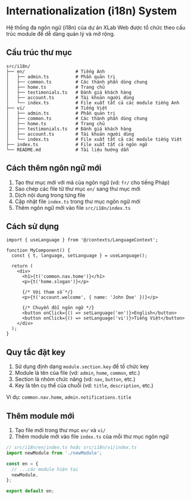 # Internationalization (i18n) System

Hệ thống đa ngôn ngữ (i18n) của dự án XLab Web được tổ chức theo cấu trúc module để dễ dàng quản lý và mở rộng.

## Cấu trúc thư mục

```
src/i18n/
├── en/                   # Tiếng Anh
│   ├── admin.ts          # Phần quản trị
│   ├── common.ts         # Các thành phần dùng chung
│   ├── home.ts           # Trang chủ
│   ├── testimonials.ts   # Đánh giá khách hàng
│   ├── account.ts        # Tài khoản người dùng
│   └── index.ts          # File xuất tất cả các module tiếng Anh
├── vi/                   # Tiếng Việt
│   ├── admin.ts          # Phần quản trị
│   ├── common.ts         # Các thành phần dùng chung
│   ├── home.ts           # Trang chủ
│   ├── testimonials.ts   # Đánh giá khách hàng
│   ├── account.ts        # Tài khoản người dùng
│   └── index.ts          # File xuất tất cả các module tiếng Việt
├── index.ts              # File xuất tất cả ngôn ngữ
└── README.md             # Tài liệu hướng dẫn
```

## Cách thêm ngôn ngữ mới

1. Tạo thư mục mới với mã của ngôn ngữ (vd: `fr/` cho tiếng Pháp)
2. Sao chép các file từ thư mục `en/` sang thư mục mới
3. Dịch nội dung trong từng file
4. Cập nhật file `index.ts` trong thư mục ngôn ngữ mới
5. Thêm ngôn ngữ mới vào file `src/i18n/index.ts`

## Cách sử dụng

```tsx
import { useLanguage } from '@/contexts/LanguageContext';

function MyComponent() {
  const { t, language, setLanguage } = useLanguage();

  return (
    <div>
      <h1>{t('common.nav.home')}</h1>
      <p>{t('home.slogan')}</p>
      
      {/* Với tham số */}
      <p>{t('account.welcome', { name: 'John Doe' })}</p>
      
      {/* Chuyển đổi ngôn ngữ */}
      <button onClick={() => setLanguage('en')}>English</button>
      <button onClick={() => setLanguage('vi')}>Tiếng Việt</button>
    </div>
  );
}
```

## Quy tắc đặt key

1. Sử dụng định dạng `module.section.key` để tổ chức key
2. Module là tên của file (vd: `admin`, `home`, `common`, etc.)
3. Section là nhóm chức năng (vd: `nav`, `button`, etc.)
4. Key là tên cụ thể của chuỗi (vd: `title`, `description`, etc.)

Ví dụ: `common.nav.home`, `admin.notifications.title`

## Thêm module mới

1. Tạo file mới trong thư mục `en/` và `vi/`
2. Thêm module mới vào file `index.ts` của mỗi thư mục ngôn ngữ

```ts
// src/i18n/en/index.ts hoặc src/i18n/vi/index.ts
import newModule from './newModule';

const en = {
  // ...các module hiện tại
  newModule,
};

export default en;
``` 